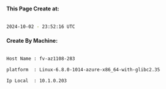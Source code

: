 
   
#### This Page Create at:

```bash

2024-10-02 - 23:52:16 UTC

```

#### Create By Machine:

```bash

Host Name : fv-az1108-283

platform  : Linux-6.8.0-1014-azure-x86_64-with-glibc2.35

Ip Local  : 10.1.0.203

```

